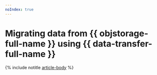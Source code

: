 ```yaml
---
noIndex: true
---
```


# Migrating data from {{ objstorage-full-name }} using {{ data-transfer-full-name }}


{% include notitle [article-body](../../_tutorials/dataplatform/object-storage-to-postgresql.md) %}
